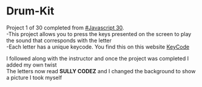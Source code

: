 # Drum-Kit
Project 1 of 30 completed from [#Javascript 30](https://courses.wesbos.com/account). <br/>
-This project allows you to press the keys presented on the screen to play the sound that corresponds with the letter <br/>
-Each letter has a unique keycode. You find this on this website [KeyCode](https://www.toptal.com/developers/keycode/for/z) <br/>

I followed along with the instructor and once the project was completed I added my own twist <br/>
The letters now read **SULLY CODEZ** and I changed the background to show a picture I took myself 